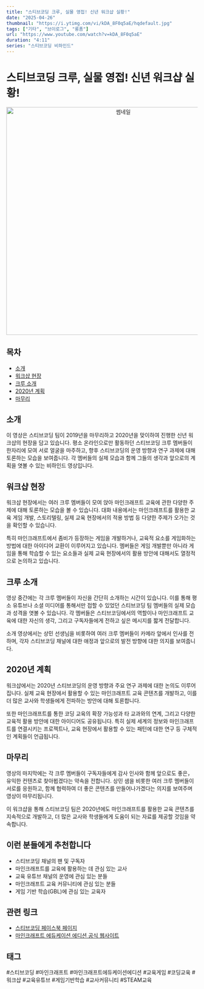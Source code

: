 ```yaml
---
title: "스티브코딩 크루, 실물 영접! 신년 워크샵 실황!"
date: "2025-04-26"
thumbnail: "https://i.ytimg.com/vi/kDA_8F0q5aE/hqdefault.jpg"
tags: ["기타", "브이로그", "롱폼"]
url: "https://www.youtube.com/watch?v=kDA_8F0q5aE"
duration: "4:11"
series: "스티브코딩 비하인드"
---
```


# 스티브코딩 크루, 실물 영접! 신년 워크샵 실황!

<div align="center">
<img src="https://i.ytimg.com/vi/kDA_8F0q5aE/hqdefault.jpg" alt="썸네일" width="600"/>
</div>

## 목차
- [소개](#소개)
- [워크샵 현장](#워크샵-현장)
- [크루 소개](#크루-소개)
- [2020년 계획](#2020년-계획)
- [마무리](#마무리)

## 소개
이 영상은 스티브코딩 팀이 2019년을 마무리하고 2020년을 맞이하여 진행한 신년 워크샵의 현장을 담고 있습니다. 평소 온라인으로만 활동하던 스티브코딩 크루 멤버들이 한자리에 모여 서로 얼굴을 마주하고, 향후 스티브코딩의 운영 방향과 연구 과제에 대해 토론하는 모습을 보여줍니다. 각 멤버들의 실제 모습과 함께 그들의 생각과 앞으로의 계획을 엿볼 수 있는 비하인드 영상입니다.

## 워크샵 현장

워크샵 현장에서는 여러 크루 멤버들이 모여 앉아 마인크래프트 교육에 관한 다양한 주제에 대해 토론하는 모습을 볼 수 있습니다. 대화 내용에서는 마인크래프트를 활용한 교육 게임 개발, 스토리텔링, 실제 교육 현장에서의 적용 방법 등 다양한 주제가 오가는 것을 확인할 수 있습니다.

특히 마인크래프트에서 좀비가 등장하는 게임을 개발하거나, 교육적 요소를 게임화하는 방법에 대한 아이디어 교환이 이루어지고 있습니다. 멤버들은 게임 개발뿐만 아니라 게임을 통해 학습할 수 있는 요소들과 실제 교육 현장에서의 활용 방안에 대해서도 열정적으로 논의하고 있습니다.

## 크루 소개

영상 중간에는 각 크루 멤버들이 자신을 간단히 소개하는 시간이 있습니다. 이를 통해 평소 유튜브나 소셜 미디어를 통해서만 접할 수 있었던 스티브코딩 팀 멤버들의 실제 모습과 성격을 엿볼 수 있습니다. 각 멤버들은 스티브코딩에서의 역할이나 마인크래프트 교육에 대한 자신의 생각, 그리고 구독자들에게 전하고 싶은 메시지를 짧게 전달합니다.

소개 영상에서는 상민 선생님을 비롯하여 여러 크루 멤버들이 카메라 앞에서 인사를 전하며, 각자 스티브코딩 채널에 대한 애정과 앞으로의 발전 방향에 대한 의지를 보여줍니다.

## 2020년 계획

워크샵에서는 2020년 스티브코딩의 운영 방향과 주요 연구 과제에 대한 논의도 이루어집니다. 실제 교육 현장에서 활용할 수 있는 마인크래프트 교육 콘텐츠를 개발하고, 이를 더 많은 교사와 학생들에게 전파하는 방안에 대해 토론합니다.

또한 마인크래프트를 통한 코딩 교육의 확장 가능성과 타 교과와의 연계, 그리고 다양한 교육적 활용 방안에 대한 아이디어도 공유됩니다. 특히 실제 세계의 정보와 마인크래프트를 연결시키는 프로젝트나, 교육 현장에서 활용할 수 있는 패턴에 대한 연구 등 구체적인 계획들이 언급됩니다.

## 마무리

영상의 마지막에는 각 크루 멤버들이 구독자들에게 감사 인사와 함께 앞으로도 좋은，유익한 컨텐츠로 찾아뵙겠다는 약속을 전합니다. 상민 샘을 비롯한 여러 크루 멤버들이 서로를 응원하고, 함께 협력하여 더 좋은 콘텐츠를 만들어나가겠다는 의지를 보여주며 영상이 마무리됩니다.

이 워크샵을 통해 스티브코딩 팀은 2020년에도 마인크래프트를 활용한 교육 콘텐츠를 지속적으로 개발하고, 더 많은 교사와 학생들에게 도움이 되는 자료를 제공할 것임을 약속합니다.

## 이런 분들에게 추천합니다
- 스티브코딩 채널의 팬 및 구독자
- 마인크래프트를 교육에 활용하는 데 관심 있는 교사
- 교육 유튜브 채널의 운영에 관심 있는 분들
- 마인크래프트 교육 커뮤니티에 관심 있는 분들
- 게임 기반 학습(GBL)에 관심 있는 교육자

## 관련 링크
- [스티브코딩 페이스북 페이지](https://www.facebook.com/stvcoding/)
- [마인크래프트 에듀케이션 에디션 공식 웹사이트](https://education.minecraft.net/)

## 태그
#스티브코딩 #마인크래프트 #마인크래프트에듀케이션에디션 #교육게임 #코딩교육 #워크샵 #교육유튜브 #게임기반학습 #교사커뮤니티 #STEAM교육
